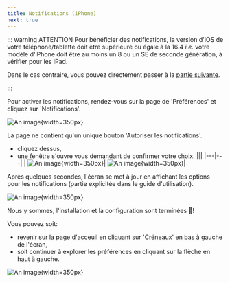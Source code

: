 ```yaml
---
title: Notifications (iPhone)
next: true
---
```


::: warning ATTENTION
  Pour bénéficier des notifications, la version d'iOS de votre téléphone/tablette doit être supérieure ou égale à la 16.4 *i.e.* votre modèle d'iPhone doit être au moins un 8 ou un SE de seconde génération, à vérifier pour les iPad.

Dans le cas contraire, vous pouvez directement passer à la [partie suivante](/install/iphone/end).


:::

Pour activer les notifications, rendez-vous sur la page de 'Préférences' et 
cliquez sur 'Notifications'.

![An image](/install/iphone/go_to_notifications.png){width=350px}

La page ne contient qu'un unique bouton 'Autoriser les notifications'.
- cliquez dessus,
- une fenêtre s'ouvre vous demandant de confirmer votre choix.
  |||
  |---|---|
  | ![An image](/install/iphone/notifications_t0.png){width=350px}| ![An image](/install/iphone/notifications_popup.png){width=350px}|

Après quelques secondes, l'écran se met à jour en affichant les options pour les notifications (partie explicitée dans le guide d'utilisation).

![An image](/install/iphone/notifications_ok.png){width=350px}


Nous y sommes, l'installation et la configuration sont terminées :champagne:!


Vous pouvez soit:
- revenir sur la page d'acceuil en cliquant sur 'Créneaux' en bas à gauche de l'écran,
- soit continuer à explorer les préférences en cliquant sur la flèche en haut à gauche.

![An image](/install/iphone/notifications_exit.png){width=350px}